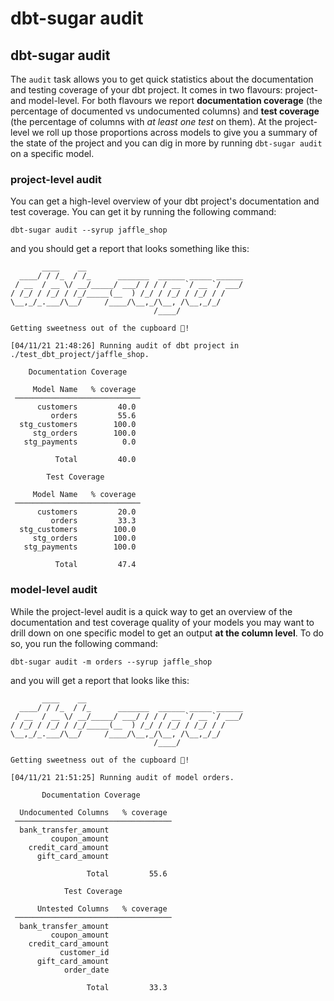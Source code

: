 # dbt-sugar audit

## dbt-sugar audit

The `audit` task allows you to get quick statistics about the documentation and testing coverage of your dbt project. It comes in two flavours: project- and model-level. For both flavours we report **documentation coverage** \(the percentage of documented vs undocumented columns\) and **test coverage** \(the percentage of columns with _at least one test_ on them\). At the project-level we roll up those proportions across models to give you a summary of the state of the project and you can dig in more by running `dbt-sugar audit`  on a specific model.

### project-level audit

You can get a high-level overview of your dbt project's documentation and test coverage. You can get it by running the following command:

```text
dbt-sugar audit --syrup jaffle_shop
```

and you should get a report that looks something like this:

```text
       ____    __
  ____/ / /_  / /_      _______  ______ _____ ______
 / __  / __ \/ __/_____/ ___/ / / / __ `/ __ `/ ___/
/ /_/ / /_/ / /_/_____(__  ) /_/ / /_/ / /_/ / /
\__,_/_.___/\__/     /____/\__,_/\__, /\__,_/_/
                                /____/

Getting sweetness out of the cupboard 🍬!

[04/11/21 21:48:26] Running audit of dbt project in ./test_dbt_project/jaffle_shop.

    Documentation Coverage

     Model Name   % coverage
 ────────────────────────────
      customers         40.0
         orders         55.6
  stg_customers        100.0
     stg_orders        100.0
   stg_payments          0.0

          Total         40.0

        Test Coverage

     Model Name   % coverage
 ────────────────────────────
      customers         20.0
         orders         33.3
  stg_customers        100.0
     stg_orders        100.0
   stg_payments        100.0

          Total         47.4
```

### model-level audit

While the project-level audit is a quick way to get an overview of the documentation and test coverage quality of your models you may want to drill down on one specific model to get an output **at the column level**. To do so, you run the following command:

```text
dbt-sugar audit -m orders --syrup jaffle_shop
```

and you will get a report that looks like this:

```text
       ____    __
  ____/ / /_  / /_      _______  ______ _____ ______
 / __  / __ \/ __/_____/ ___/ / / / __ `/ __ `/ ___/
/ /_/ / /_/ / /_/_____(__  ) /_/ / /_/ / /_/ / /
\__,_/_.___/\__/     /____/\__,_/\__, /\__,_/_/
                                /____/

Getting sweetness out of the cupboard 🍬!

[04/11/21 21:51:25] Running audit of model orders.

       Documentation Coverage

  Undocumented Columns   % coverage
 ───────────────────────────────────
  bank_transfer_amount
         coupon_amount
    credit_card_amount
      gift_card_amount

                 Total         55.6

            Test Coverage

      Untested Columns   % coverage
 ───────────────────────────────────
  bank_transfer_amount
         coupon_amount
    credit_card_amount
           customer_id
      gift_card_amount
            order_date

                 Total         33.3
```



